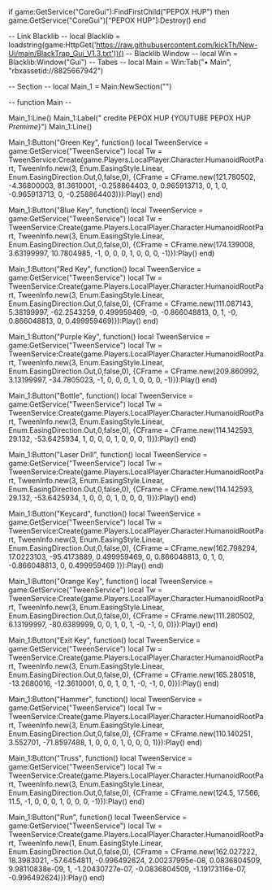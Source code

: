 
if game:GetService("CoreGui"):FindFirstChild("PEPOX HUP") then
    game:GetService("CoreGui")["PEPOX HUP"]:Destroy()
end



-- Link Blacklib --
local Blacklib = loadstring(game:HttpGet('https://raw.githubusercontent.com/kickTh/New-Ui/main/BlackTrap_Gui_V1.3.txt'))()
-- Blacklib Window --
local Win = Blacklib:Window("Gui")
-- Tabes --
local Main = Win:Tab("• Main", "rbxassetid://8825667942")

-- Section --
local Main_1 = Main:NewSection("")


-- function Main --

Main_1:Line()
Main_1:Label("    credite PEPOX HUP {YOUTUBE PEPOX HUP   *Premime*}")
Main_1:Line()

Main_1:Button("Green Key", function()
local TweenService = game:GetService("TweenService")
local Tw = TweenService:Create(game.Players.LocalPlayer.Character.HumanoidRootPart, TweenInfo.new(3, Enum.EasingStyle.Linear, Enum.EasingDirection.Out,0,false,0), 
{CFrame = CFrame.new(121.780502, -4.36800003, 81.3610001, -0.258864403, 0, 0.965913713, 0, 1, 0, -0.965913713, 0, -0.258864403)}):Play()
end)


Main_1:Button("Blue Key", function()
local TweenService = game:GetService("TweenService")
local Tw = TweenService:Create(game.Players.LocalPlayer.Character.HumanoidRootPart, TweenInfo.new(3, Enum.EasingStyle.Linear, Enum.EasingDirection.Out,0,false,0), 
{CFrame = CFrame.new(174.139008, 3.63199997, 10.7804985, -1, 0, 0, 0, 1, 0, 0, 0, -1)}):Play()
end)







Main_1:Button("Red Key", function()
local TweenService = game:GetService("TweenService")
local Tw = TweenService:Create(game.Players.LocalPlayer.Character.HumanoidRootPart, TweenInfo.new(3, Enum.EasingStyle.Linear, Enum.EasingDirection.Out,0,false,0), 
{CFrame = CFrame.new(111.087143, 5.38199997, -62.2543259, 0.499959469, -0, -0.866048813, 0, 1, -0, 0.866048813, 0, 0.499959469)}):Play()
end)





Main_1:Button("Purple Key", function()
local TweenService = game:GetService("TweenService")
local Tw = TweenService:Create(game.Players.LocalPlayer.Character.HumanoidRootPart, TweenInfo.new(3, Enum.EasingStyle.Linear, Enum.EasingDirection.Out,0,false,0), 
{CFrame = CFrame.new(209.860992, 3.13199997, -34.7805023, -1, 0, 0, 0, 1, 0, 0, 0, -1)}):Play()
end)




Main_1:Button("Bottle", function()
local TweenService = game:GetService("TweenService")
local Tw = TweenService:Create(game.Players.LocalPlayer.Character.HumanoidRootPart, TweenInfo.new(3, Enum.EasingStyle.Linear, Enum.EasingDirection.Out,0,false,0), 
{CFrame = CFrame.new(114.142593, 29.132, -53.6425934, 1, 0, 0, 0, 1, 0, 0, 0, 1)}):Play()
end)







Main_1:Button("Laser Drill", function()
local TweenService = game:GetService("TweenService")
local Tw = TweenService:Create(game.Players.LocalPlayer.Character.HumanoidRootPart, TweenInfo.new(3, Enum.EasingStyle.Linear, Enum.EasingDirection.Out,0,false,0), 
{CFrame = CFrame.new(114.142593, 29.132, -53.6425934, 1, 0, 0, 0, 1, 0, 0, 0, 1)}):Play()
end)





Main_1:Button("Keycard", function()
local TweenService = game:GetService("TweenService")
local Tw = TweenService:Create(game.Players.LocalPlayer.Character.HumanoidRootPart, TweenInfo.new(3, Enum.EasingStyle.Linear, Enum.EasingDirection.Out,0,false,0), 
{CFrame = CFrame.new(162.798294, 17.0223103, -95.4173889, 0.499959469, 0, 0.866048813, 0, 1, 0, -0.866048813, 0, 0.499959469
)}):Play()
end)







Main_1:Button("Orange Key", function()
local TweenService = game:GetService("TweenService")
local Tw = TweenService:Create(game.Players.LocalPlayer.Character.HumanoidRootPart, TweenInfo.new(3, Enum.EasingStyle.Linear, Enum.EasingDirection.Out,0,false,0), 
{CFrame = CFrame.new(111.280502, 6.13199997, -80.6389999, 0, 0, 1, 0, 1, -0, -1, 0, 0)}):Play()
end)



Main_1:Button("Exit Key", function()
local TweenService = game:GetService("TweenService")
local Tw = TweenService:Create(game.Players.LocalPlayer.Character.HumanoidRootPart, TweenInfo.new(3, Enum.EasingStyle.Linear, Enum.EasingDirection.Out,0,false,0), 
{CFrame = CFrame.new(165.280518, -13.2680016, -12.3610001, 0, 0, 1, 0, 1, -0, -1, 0, 0)}):Play()
end)


Main_1:Button("Hammer", function()
local TweenService = game:GetService("TweenService")
local Tw = TweenService:Create(game.Players.LocalPlayer.Character.HumanoidRootPart, TweenInfo.new(3, Enum.EasingStyle.Linear, Enum.EasingDirection.Out,0,false,0), 
{CFrame = CFrame.new(110.140251, 3.552701, -71.8597488, 1, 0, 0, 0, 1, 0, 0, 0, 1)}):Play()
end)


Main_1:Button("Truss", function()
local TweenService = game:GetService("TweenService")
local Tw = TweenService:Create(game.Players.LocalPlayer.Character.HumanoidRootPart, TweenInfo.new(3, Enum.EasingStyle.Linear, Enum.EasingDirection.Out,0,false,0), 
{CFrame = CFrame.new(124.5, 17.566, 11.5, -1, 0, 0, 0, 1, 0, 0, 0, -1)}):Play()
end)

Main_1:Button("Run", function()
local TweenService = game:GetService("TweenService")
local Tw = TweenService:Create(game.Players.LocalPlayer.Character.HumanoidRootPart, TweenInfo.new(1, Enum.EasingStyle.Linear, Enum.EasingDirection.Out,0,false,0), 
{CFrame = CFrame.new(162.027222, 18.3983021, -57.6454811, -0.996492624, 2.00237995e-08, 0.0836804509, 9.98110838e-09, 1, -1.20430727e-07, -0.0836804509, -1.19173116e-07, -0.996492624)}):Play()
end)
